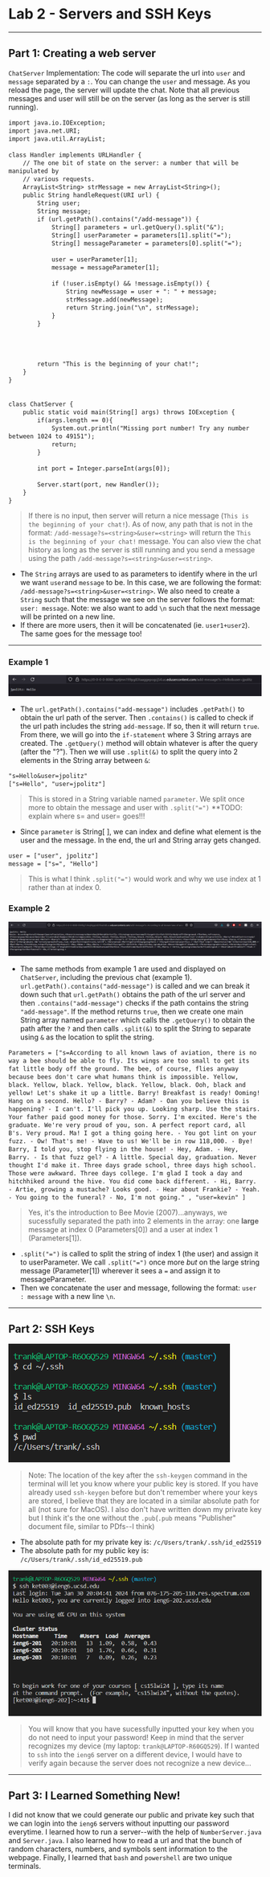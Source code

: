# Lab 2 - Servers and SSH Keys
---
## Part 1: Creating a web server
`ChatServer` Implementation: The code will separate the url into `user` and `message` separated by a `:`. You can change the `user` and message. As you reload the page, the server will update the chat. Note that all previous messages and user will still be on the server (as long as the server is still running).
```
import java.io.IOException;
import java.net.URI;
import java.util.ArrayList;

class Handler implements URLHandler {
    // The one bit of state on the server: a number that will be manipulated by
    // various requests.
    ArrayList<String> strMessage = new ArrayList<String>();
    public String handleRequest(URI url) {
        String user;
        String message;
        if (url.getPath().contains("/add-message")) {
            String[] parameters = url.getQuery().split("&");
            String[] userParameter = parameters[1].split("=");
            String[] messageParameter = parameters[0].split("=");

            user = userParameter[1];
            message = messageParameter[1];

            if (!user.isEmpty() && !message.isEmpty()) {
                String newMessage = user + ": " + message;
                strMessage.add(newMessage);
                return String.join("\n", strMessage);
            }
        }

            
           
        
        return "This is the beginning of your chat!";
    }
}


class ChatServer {
    public static void main(String[] args) throws IOException {
        if(args.length == 0){
            System.out.println("Missing port number! Try any number between 1024 to 49151");
            return;
        }

        int port = Integer.parseInt(args[0]);

        Server.start(port, new Handler());
    }
}
```
> If there is no input, then server will return a nice message (`This is the beginning of your chat!`). As of now, any path that is not in the format: `/add-message?s=<string>&user=<string>` will return the `This is the beginning of your chat!` message. You can also view the chat history as long as the server is still running and you send a message using the path `/add-message?s=<string>&user=<string>`.
- The `String` arrays are used to as parameters to identify where in the url we want `user`and `message` to be. In this case, we are following the format: `/add-message?s=<string>&user=<string>`. We also need to create a `String` such that the message we see on the server follows the format: `user: message`. Note: we also want to add `\n` such that the next message will be printed on a new line.
- If there are more users, then it will be concatenated (ie. `user1+user2`). The same goes for the message too!
---
### Example 1
![img](ChatServerMessage_1.png)
- The `url.getPath().contains("add-message")` includes `.getPath()` to obtain the url path of the server. Then `.contains()` is called to check if the url path includes the string `add-message`. If so, then it will return `true`. From there, we will go into the `if-statement` where 3 String arrays are created. The `.getQuery()` method will obtain whatever is after the query (after the "?"). Then we will use `.split(&)` to split the query into 2 elements in the String array between `&`:
```
"s=Hello&user=jpolitz"
["s=Hello", "user=jpolitz"]
```
> This is stored in a String variable named `parameter`. We split once more to obtain the message and user with `.split("=")` **TODO: explain where s= and user= goes!!!
- Since `parameter` is String[ ], we can index and define what element is the user and the message. In the end, the url and String array gets changed.
```
user = ["user", jpolitz"]
message = ["s=", "Hello"]
```
> This is what I think `.split("=")` would work and why we use index at 1 rather than at index 0.

### Example 2
![img](ChatServerMessage_2.png)
- The same methods from example 1 are used and displayed on `ChatServer`, including the previous chat (example 1). `url.getPath().contains("add-message")` is called and we can break it down such that `url.getPath()` obtains the path of the url server and then `.contains("add-message")` checks if the path contains the string `"add-message"`. If the method returns `true`, then we create one main String array named `parameter` which calls the `.getQuery()` to obtain the path after the `?` and then calls `.split(&)` to split the String to separate using `&` as the location to split the string.
```
Parameters = ["s=According to all known laws of aviation, there is no way a bee should be able to fly. Its wings are too small to get its fat little body off the ground. The bee, of course, flies anyway because bees don't care what humans think is impossible. Yellow, black. Yellow, black. Yellow, black. Yellow, black. Ooh, black and yellow! Let's shake it up a little. Barry! Breakfast is ready! Ooming! Hang on a second. Hello? - Barry? - Adam? - Oan you believe this is happening? - I can't. I'll pick you up. Looking sharp. Use the stairs. Your father paid good money for those. Sorry. I'm excited. Here's the graduate. We're very proud of you, son. A perfect report card, all B's. Very proud. Ma! I got a thing going here. - You got lint on your fuzz. - Ow! That's me! - Wave to us! We'll be in row 118,000. - Bye! Barry, I told you, stop flying in the house! - Hey, Adam. - Hey, Barry. - Is that fuzz gel? - A little. Special day, graduation. Never thought I'd make it. Three days grade school, three days high school. Those were awkward. Three days college. I'm glad I took a day and hitchhiked around the hive. You did come back different. - Hi, Barry. - Artie, growing a mustache? Looks good. - Hear about Frankie? - Yeah. - You going to the funeral? - No, I'm not going." , "user=kevin" ] 
```
> Yes, it's the introduction to Bee Movie (2007)...anyways, we sucessfully separated the path into 2 elements in the array: one **large** message at index 0 (Parameters[0]) and a user at index 1 (Parameters[1]).
- `.split("=")` is called to split the string of index 1 (the user) and assign it to userParameter. We call `.split("=")` once more *but* on the large string message (Parameter[1]) wherever it sees a `=` and assign it to messageParameter.
- Then we concatenate the user and message, following the format: `user : message` with a new line `\n`.
---
## Part 2: SSH Keys
![img](terminal_keys.png)
> Note: The location of the key after the `ssh-keygen` command in the terminal will let you know where your public key is stored. If you have already used `ssh-keygen` before but don't remember where your keys are stored, I believe that they are located in a similar absolute path for all (not sure for MacOS). I also don't have written down my private key but I think it's the one without the `.pub`(`.pub` means "Publisher" document file, similar to PDfs--I think)

- The absolute path for my private key is: `/c/Users/trank/.ssh/id_ed25519`
- The absolute path for my public key is: `/c/Users/trank/.ssh/id_ed25519.pub`

![img](terminal_interaction.png)
> You will know that you have sucessfully inputted your key when you do not need to input your password! Keep in mind that the server recognizes my device (my laptop: `trank@LAPTOP-R60GQ529`). If I wanted to `ssh` into the `ieng6` server on a different device, I would have to verify again because the server does not recognize a new device...
---
## Part 3: I Learned Something New!

I did not know that we could generate our public and private key such that we can login into the `ieng6` servers without inputting our password everytime. I learned how to run a server--with the help of `NumberServer.java` and `Server.java`. I also learned how to read a url and that the bunch of random characters, numbers, and symbols sent information to the webpage. Finally, I learned that `bash` and `powershell` are two unique terminals.
